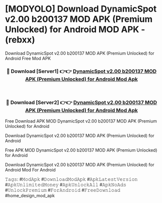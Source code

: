 # [MODYOLO] Download DynamicSpot v2.00 b200137 MOD APK (Premium Unlocked) for Android MOD APK - (rebxx)
Download DynamicSpot v2.00 b200137 MOD APK (Premium Unlocked) for Android Free Mod APK

<div align="center">
<h3>🔴 Download [Server1] 👉👉 <a href="https://apk-comot.site?title=DynamicSpot_v2.00_b200137_MOD_APK_(Premium_Unlocked)_for_Android">DynamicSpot v2.00 b200137 MOD APK (Premium Unlocked) for Android Mod Apk</a></h3><br>

<h3>🔴 Download [Server2] 👉👉 <a href="https://apk-comot.site?title=DynamicSpot_v2.00_b200137_MOD_APK_(Premium_Unlocked)_for_Android">DynamicSpot v2.00 b200137 MOD APK (Premium Unlocked) for Android Mod Apk</a></h3>
</div>


Free Download APK MOD DynamicSpot v2.00 b200137 MOD APK (Premium Unlocked) for Android

Download DynamicSpot v2.00 b200137 MOD APK (Premium Unlocked) for Android 

Free APK MOD DynamicSpot v2.00 b200137 MOD APK (Premium Unlocked) for Android 

Download DynamicSpot v2.00 b200137 MOD APK (Premium Unlocked) for Android Mod For Android

𝚃𝚊𝚐𝚜: #𝙼𝚘𝚍𝙰𝚙𝚔 #𝙳𝚘𝚠𝚗𝚕𝚘𝚊𝚍𝙼𝚘𝚍𝙰𝚙𝚔 #𝙰𝚙𝚔𝙻𝚊𝚝𝚎𝚜𝚝𝚅𝚎𝚛𝚜𝚒𝚘𝚗 #𝙰𝚙𝚔𝚄𝚗𝚕𝚒𝚖𝚒𝚝𝚎𝚍𝙼𝚘𝚗𝚎𝚢 #𝙰𝚙𝚔𝚄𝚗𝚕𝚘𝚌𝚔𝙰𝚕𝚕 #𝙰𝚙𝚔𝙽𝚘𝙰𝚍𝚜 #𝚄𝚗𝚕𝚘𝚌𝚔𝙿𝚛𝚎𝚖𝚒𝚞𝚖 #𝙵𝚘𝚛𝙰𝚗𝚍𝚛𝚘𝚒𝚍 #𝙵𝚛𝚎𝚎𝙳𝚘𝚠𝚗𝚕𝚘𝚊𝚍 #home_design_mod_apk